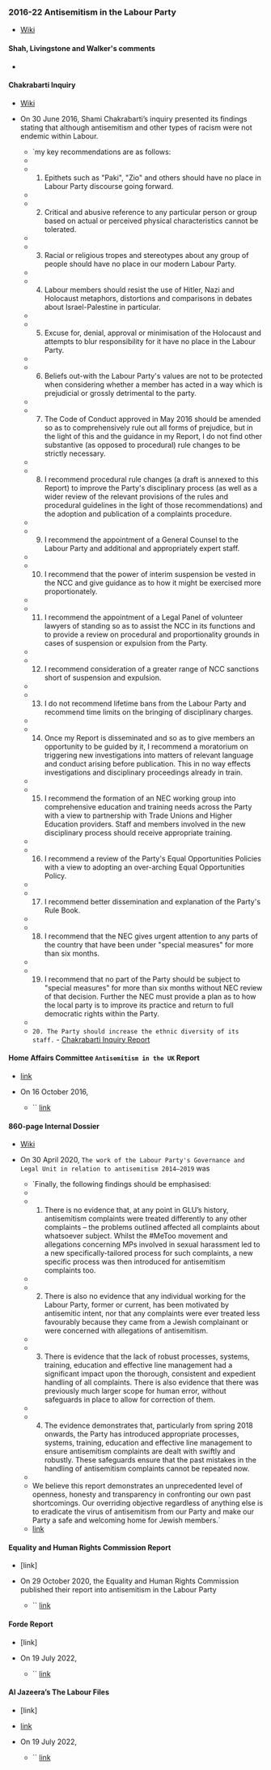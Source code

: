 ### 2016-22 Antisemitism in the Labour Party
- [Wiki](https://en.wikipedia.org/wiki/Antisemitism_in_the_UK_Labour_Party)
#### Shah, Livingstone and Walker's comments
- 
#### Chakrabarti Inquiry
- [Wiki](https://en.wikipedia.org/wiki/Chakrabarti_Inquiry)
- On 30 June 2016, Shami Chakrabarti’s inquiry presented its findings stating that although antisemitism and other types of racism were not endemic within Labour.
    
    - `my key recommendations are as follows:  
    -   
    - 1. Epithets such as "Paki", "Zio" and others should have no place in Labour Party discourse going forward.  
    -   
    - 2. Critical and abusive reference to any particular person or group based on actual or perceived physical characteristics cannot be tolerated.  
    -   
    - 3. Racial or religious tropes and stereotypes about any group of people should have no place in our modern Labour Party.  
    -   
    - 4. Labour members should resist the use of Hitler, Nazi and Holocaust metaphors, distortions and comparisons in debates about Israel-Palestine in particular.  
    -   
    - 5. Excuse for, denial, approval or minimisation of the Holocaust and attempts to blur responsibility for it have no place in the Labour Party.  
    -   
    - 6. Beliefs out-with the Labour Party's values are not to be protected when considering whether a member has acted in a way which is prejudicial or grossly detrimental to the party.  
    -   
    - 7. The Code of Conduct approved in May 2016 should be amended so as to comprehensively rule out all forms of prejudice, but in the light of this and the guidance in my Report, I do not find other substantive (as opposed to procedural) rule changes to be strictly necessary.  
    -   
    - 8. I recommend procedural rule changes (a draft is annexed to this Report) to improve the Party's disciplinary process (as well as a wider review of the relevant provisions of the rules and procedural guidelines in the light of those recommendations) and the adoption and publication of a complaints procedure.  
    -   
    - 9. I recommend the appointment of a General Counsel to the Labour Party and additional and appropriately expert staff.  
    -   
    - 10. I recommend that the power of interim suspension be vested in the NCC and give guidance as to how it might be exercised more proportionately.  
    -   
    - 11. I recommend the appointment of a Legal Panel of volunteer lawyers of standing so as to assist the NCC in its functions and to provide a review on procedural and proportionality grounds in cases of suspension or expulsion from the Party.  
    -   
    - 12. I recommend consideration of a greater range of NCC sanctions short of suspension and expulsion.  
    -   
    - 13. I do not recommend lifetime bans from the Labour Party and recommend time limits on the bringing of disciplinary charges.  
    -   
    - 14. Once my Report is disseminated and so as to give members an opportunity to be guided by it, I recommend a moratorium on triggering new investigations into matters of relevant language and conduct arising before publication. This in no way effects investigations and disciplinary proceedings already in train.  
    -   
    - 15. I recommend the formation of an NEC working group into comprehensive education and training needs across the Party with a view to partnership with Trade Unions and Higher Education providers. Staff and members involved in the new disciplinary process should receive appropriate training.  
    -   
    - 16. I recommend a review of the Party's Equal Opportunities Policies with a view to adopting an over-arching Equal Opportunities Policy.  
    -   
    - 17. I recommend better dissemination and explanation of the Party's Rule Book.  
    -   
    - 18. I recommend that the NEC gives urgent attention to any parts of the country that have been under "special measures" for more than six months.  
    -   
    - 19. I recommend that no part of the Party should be subject to "special measures" for more than six months without NEC review of that decision. Further the NEC must provide a plan as to how the local party is to improve its practice and return to full democratic rights within the Party.  
    -   
    - `20. The Party should increase the ethnic diversity of its staff.` - [Chakrabarti Inquiry Report](https://labour.org.uk/wp-content/uploads/2017/10/Chakrabarti-Inquiry-Report-30June16.pdf)
#### Home Affairs Committee `Antisemitism in the UK` Report
- [link](https://committees.parliament.uk/work/3187/antisemitism-inquiry/publications/)
- On 16 October 2016,
    
    - `` [link](https://publications.parliament.uk/pa/cm201617/cmselect/cmhaff/136/136.pdf)
    
#### 860-page Internal Dossier
- [Wiki](https://en.wikipedia.org/wiki/The_work_of_the_Labour_Party%27s_Governance_and_Legal_Unit_in_relation_to_antisemitism,_2014%E2%80%932019)
- On 30 April 2020, `The work of the Labour Party's Governance and Legal Unit in relation to antisemitism 2014–2019` was
    
    - `Finally, the following findings should be emphasised:  
    -   
    - 1. There is no evidence that, at any point in GLU’s history, antisemitism complaints were treated differently to any other complaints – the problems outlined affected all complaints about whatsoever subject. Whilst the \#MeToo movement and allegations concerning MPs involved in sexual harassment led to a new specifically-tailored process for such complaints, a new specific process was then introduced for antisemitism complaints too.  
    -   
    - 2. There is also no evidence that any individual working for the Labour Party, former or current, has been motivated by antisemitic intent, nor that any complaints were ever treated less favourably because they came from a Jewish complainant or were concerned with allegations of antisemitism.  
    -   
    - 3. There is evidence that the lack of robust processes, systems, training, education and effective line management had a significant impact upon the thorough, consistent and expedient handling of all complaints. There is also evidence that there was previously much larger scope for human error, without safeguards in place to allow for correction of them.  
    -   
    - 4. The evidence demonstrates that, particularly from spring 2018 onwards, the Party has introduced appropriate processes, systems, training, education and effective line management to ensure antisemitism complaints are dealt with swiftly and robustly. These safeguards ensure that the past mistakes in the handling of antisemitism complaints cannot be repeated now.  
    -   
    - We believe this report demonstrates an unprecedented level of openness, honesty and transparency in confronting our own past shortcomings. Our overriding objective regardless of anything else is to eradicate the virus of antisemitism from our Party and make our Party a safe and welcoming home for Jewish members.`  
    - [link](https://cryptome.org/2020/04/Labour-Antisemitism-Report.pdf)
    
#### Equality and Human Rights Commission Report
- [link]
- On 29 October 2020, the Equality and Human Rights Commission published their report into antisemitism in the Labour Party
    
    - `` [link](https://www.equalityhumanrights.com/sites/default/files/investigation-into-antisemitism-in-the-labour-party.pdf)
    
#### Forde Report
- [link]
- On 19 July 2022,
    
    - `` [link](https://labour.org.uk/wp-content/uploads/2017/10/Chakrabarti-Inquiry-Report-30June16.pdf)
    
#### Al Jazeera’s The Labour Files
- [link]
- [link](https://www.ajiunit.com/investigation/the-labour-files/)
- On 19 July 2022,
    
    - `` [link](https://labour.org.uk/wp-content/uploads/2017/10/Chakrabarti-Inquiry-Report-30June16.pdf)
    
